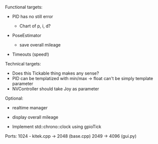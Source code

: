 Functional targets:

- PID has no still error
    - Chart of p, i, d?

- PoseEstimator
    - save overall mileage

- Timeouts (speed!)


Technical targets:
- Does this Tickable thing makes any sense?
- PID can be templatized with min/max -> float can't be simply template parameter
- NVController should take Joy as parameter

Optional:

- realtime manager
- display overall mileage

- Implement std::chrono::clock using gpioTick

Ports:
1024 - kitek.cpp -> 2048 (base.cpp) 2049 -> 4096 (gui.py)